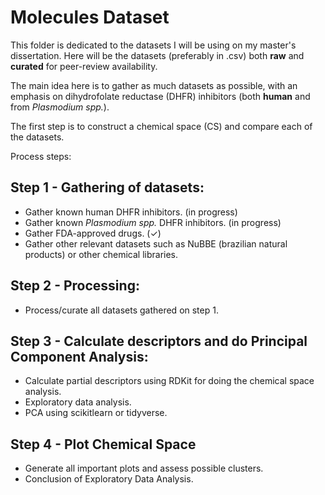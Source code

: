 # Molecules Dataset

This folder is dedicated to the datasets I will be using on my master's dissertation. Here will be the datasets (preferably in .csv) both **raw** and **curated** for peer-review availability.

The main idea here is to gather as much datasets as possible, with an emphasis on dihydrofolate reductase (DHFR) inhibitors (both **human** and from *Plasmodium spp.*). 

The first step is to construct a chemical space (CS) and compare each of the datasets.

Process steps:

## Step 1 - Gathering of datasets:
* Gather known human DHFR inhibitors. (in progress)
* Gather known *Plasmodium spp.* DHFR inhibitors. (in progress)
* Gather FDA-approved drugs. (✓)
* Gather other relevant datasets such as NuBBE (brazilian natural products) or other chemical libraries.

## Step 2 - Processing:
* Process/curate all datasets gathered on step 1.

## Step 3 - Calculate descriptors and do Principal Component Analysis:
* Calculate partial descriptors using RDKit for doing the chemical space analysis.
* Exploratory data analysis.
* PCA using scikitlearn or tidyverse.

## Step 4 - Plot Chemical Space 
* Generate all important plots and assess possible clusters.
* Conclusion of Exploratory Data Analysis.

